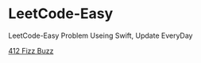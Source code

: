 # LeetCode-Easy
LeetCode-Easy Problem Useing Swift, Update EveryDay

[412 Fizz Buzz](https://github.com/Rsenjoyer/LeetCode-Easy/blob/master/Fizz%20Buzz.swift)

